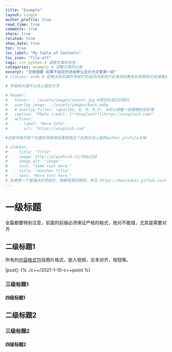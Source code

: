 ```yaml
---
title: "Example"
layout: single
author_profile: true
read_time: true
comments: true
share: true
related: true
show_date: true
toc: true
toc_label: "My Table of Contents"
toc_icon: "file-alt"
tags: c++ python # 调整文章的标签
categories: example # 调整文章的分类
excerpt: "文章摘要 如果不指定的话会默认显示为文章第一段"
# classes: wide # 如果没有右面的导航栏的话将内容进行右填充如果有右侧导航栏会很难看

# 开始的大图片以及上面的文字

# header:
#   teaser: ../assets/images/teaser.jpg #预览时显示的图片
#   overlay_image: ../assets/images/back.webp
#   # overlay_filter: rgba(255, 0, 0, 0.5)  #可以调整一些图像的色彩等
#   caption: "Photo credit: [**Unsplash**](https://unsplash.com)"
#   actions:
#     - label: "More Info"
#       url: "https://unsplash.com"

#这是作者栏那个位置的导航格如果想用这个东西先将上面的author_profile关掉

# sidebar: 
#   - title: "Title"
#     image: http://placehold.it/350x250
#     image_alt: "image"
#     text: "Some text here."
#   - title: "Another Title"
#     text: "More text here."
# 如果想一个更骚点的导航栏，像教程里的那样，参见 https://mmistakes.github.io/minimal-mistakes/docs/layouts/#custom-sidebar-navigation-menu
---
```


# 一级标题

全篇都要特别注意，前面的前缀必须保证严格的格式，绝对不能错，尤其是需要对齐

## 二级标题1

所有的[内容格式](https://mmistakes.github.io/minimal-mistakes/docs/helpers/)包括图片格式，嵌入视频，文本对齐，按钮等。

[post]: {% ./c++/2021-1-10-c++point %}

### 三级标题1

#### 四级标题1

## 二级标题2

### 三级标题2

#### 四级标题2

